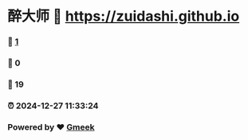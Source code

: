 # 醉大师 :link: https://zuidashi.github.io 
### :page_facing_up: [1](https://zuidashi.github.io/tag.html) 
### :speech_balloon: 0 
### :hibiscus: 19 
### :alarm_clock: 2024-12-27 11:33:24 
### Powered by :heart: [Gmeek](https://github.com/Meekdai/Gmeek)
